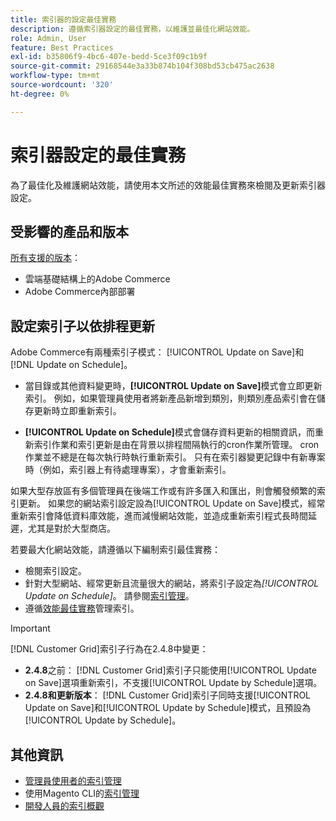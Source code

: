 ```yaml
---
title: 索引器的設定最佳實務
description: 遵循索引器設定的最佳實務，以維護並最佳化網站效能。
role: Admin, User
feature: Best Practices
exl-id: b35806f9-4bc6-407e-bedd-5ce3f09c1b9f
source-git-commit: 29168544e3a33b874b104f308bd53cb475ac2638
workflow-type: tm+mt
source-wordcount: '320'
ht-degree: 0%

---
```


# 索引器設定的最佳實務

為了最佳化及維護網站效能，請使用本文所述的效能最佳實務來檢閱及更新索引器設定。

## 受影響的產品和版本

[所有支援的版本](../../../release/versions.md)：

- 雲端基礎結構上的Adobe Commerce
- Adobe Commerce內部部署

## 設定索引子以依排程更新

Adobe Commerce有兩種索引子模式： [!UICONTROL Update on Save]和[!DNL Update on Schedule]。

- 當目錄或其他資料變更時，**[!UICONTROL Update on Save]**&#x200B;模式會立即更新索引。 例如，如果管理員使用者將新產品新增到類別，則類別產品索引會在儲存更新時立即重新索引。

- **[!UICONTROL Update on Schedule]**&#x200B;模式會儲存資料更新的相關資訊，而重新索引作業和索引更新是由在背景以排程間隔執行的cron作業所管理。 cron作業並不總是在每次執行時執行重新索引。 只有在索引器變更記錄中有新專案時（例如，索引器上有待處理專案），才會重新索引。

如果大型存放區有多個管理員在後端工作或有許多匯入和匯出，則會觸發頻繁的索引更新。 如果您的網站索引設定設為[!UICONTROL Update on Save]模式，經常重新索引會降低資料庫效能，進而減慢網站效能，並造成重新索引程式長時間延遲，尤其是對於大型商店。

若要最大化網站效能，請遵循以下編制索引最佳實務：

- 檢閱索引設定。
- 針對大型網站、經常更新且流量很大的網站，將索引子設定為&#x200B;_[!UICONTROL Update on Schedule]_。 請參閱[索引管理](https://experienceleague.adobe.com/zh-hant/docs/commerce-admin/systems/tools/index-management#change-the-index-mode)。
- 遵循[效能最佳實務](../../../performance/configuration.md)管理索引。

>[!IMPORTANT]
>
>[!DNL Customer Grid]索引子行為在2.4.8中變更：
>
>- **2.4.8**&#x200B;之前： [!DNL Customer Grid]索引子只能使用[!UICONTROL Update on Save]選項重新索引，不支援[!UICONTROL Update by Schedule]選項。
>- **2.4.8和更新版本**： [!DNL Customer Grid]索引子同時支援[!UICONTROL Update on Save]和[!UICONTROL Update by Schedule]模式，且預設為[!UICONTROL Update by Schedule]。

## 其他資訊

- [管理員使用者的索引管理](../../../configuration/cli/manage-indexers.md#configure-indexers)
- 使用Magento CLI的[索引管理](https://experienceleague.adobe.com/docs/commerce-operations/configuration-guide/cli/manage-indexers.html?lang=zh-Hant)
- [開發人員的索引概觀](https://developer.adobe.com/commerce/php/development/components/indexing/)
